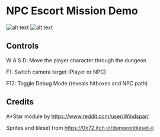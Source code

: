 # NPC Escort Mission Demo

![alt text](https://i.imgur.com/wW1c4yA.png)
![alt text](https://i.imgur.com/kAu14iI.png)

## Controls
W A S D: Move the player character through the dungeon

F1: Switch camera target (Player or NPC)

F12: Toggle Debug Mode (reveals hitboxes and NPC path)


## Credits
A*Star module by https://www.reddit.com/user/Windspar/

Sprites and tileset from https://0x72.itch.io/dungeontileset-ii
